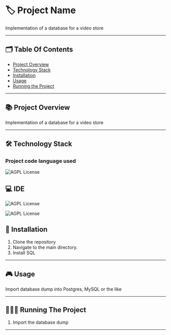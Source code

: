 
# 🏷️ Project Name

Implementation of a database for a video store

---
## 🗂️ Table Of Contents

- [Project Overview](#-project-overview)
- [Technology Stack](#-technology-stack)
- [Installation](#-installation)
- [Usage](#-usage)
- [Running the Project](#-running-the-project)

---

## 📚 Project Overview

Implementation of a database for a video store

---

## 🛠️ Technology Stack 

### Project code language used

 ![AGPL License](https://img.shields.io/badge/SQL-007ACC?style=for-the-badge&Color=white)

## 💻 IDE

 ![AGPL License](https://img.shields.io/badge/MySQL-005C84?style=for-the-badge&logo=mysql&logoColor=white)

 ![AGPL License](https://img.shields.io/badge/PostgreSQL-316192?style=for-the-badge&logo=postgresql&logoColor=white)

## 📝 Installation

1. Clone the repository
2. Navigate to the main directory.
3. Install SQL

---

## 🎮 Usage

Import database dump into Postgres, MySQL or the like

---

## 🏃🏻‍♂️ Running The Project

1. Import the database dump

---


